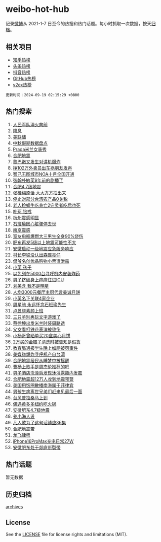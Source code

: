 # weibo-hot-hub

记录[微博](https://www.weibo.com)从 2021-1-7 日至今的热搜和热门话题。每小时抓取一次数据，按天[归档](archives)。

## 相关项目

- [知乎热榜](https://github.com/lonnyzhang423/zhihu-hot-hub)
- [头条热榜](https://github.com/lonnyzhang423/toutiao-hot-hub)
- [抖音热榜](https://github.com/lonnyzhang423/douyin-hot-hub)
- [GitHub热榜](https://github.com/lonnyzhang423/github-hot-hub)
- [v2ex热榜](https://github.com/lonnyzhang423/v2ex-hot-hub)


`更新时间：2024-09-19 02:15:29 +0800`

## 热门搜索

1. [人民军队淬火向前](https://m.weibo.cn/search?containerid=100103type%3D1%26t%3D10%26q%3D%23%E4%BA%BA%E6%B0%91%E5%86%9B%E9%98%9F%E6%B7%AC%E7%81%AB%E5%90%91%E5%89%8D%23&stream_entry_id=51&isnewpage=1&extparam=seat%3D1%26filter_type%3Drealtimehot%26stream_entry_id%3D51%26c_type%3D51%26pos%3D0%26q%3D%2523%25E4%25BA%25BA%25E6%25B0%2591%25E5%2586%259B%25E9%2598%259F%25E6%25B7%25AC%25E7%2581%25AB%25E5%2590%2591%25E5%2589%258D%2523%26cate%3D10103%26dgr%3D0%26display_time%3D1726683328%26pre_seqid%3D17266833285230123597507)
1. [降息](https://m.weibo.cn/search?containerid=100103type%3D1%26t%3D10%26q%3D%E9%99%8D%E6%81%AF&stream_entry_id=31&isnewpage=1&extparam=seat%3D1%26filter_type%3Drealtimehot%26c_type%3D31%26q%3D%25E9%2599%258D%25E6%2581%25AF%26cate%3D5001%26lcate%3D5001%26stream_entry_id%3D31%26flag%3D2%26realpos%3D1%26band_rank%3D1%26pos%3D0%26dgr%3D0%26display_time%3D1726683328%26pre_seqid%3D17266833285230123597507)
1. [美联储](https://m.weibo.cn/search?containerid=100103type%3D1%26t%3D10%26q%3D%E7%BE%8E%E8%81%94%E5%82%A8&stream_entry_id=31&isnewpage=1&extparam=seat%3D1%26filter_type%3Drealtimehot%26c_type%3D31%26q%3D%25E7%25BE%258E%25E8%2581%2594%25E5%2582%25A8%26cate%3D5001%26lcate%3D5001%26stream_entry_id%3D31%26flag%3D0%26realpos%3D2%26band_rank%3D2%26pos%3D1%26dgr%3D0%26display_time%3D1726683328%26pre_seqid%3D17266833285230123597507)
1. [中秋假期数据盘点](https://m.weibo.cn/search?containerid=100103type%3D1%26t%3D10%26q%3D%23%E4%B8%AD%E7%A7%8B%E5%81%87%E6%9C%9F%E6%95%B0%E6%8D%AE%E7%9B%98%E7%82%B9%23&stream_entry_id=31&isnewpage=1&extparam=seat%3D1%26filter_type%3Drealtimehot%26c_type%3D31%26q%3D%2523%25E4%25B8%25AD%25E7%25A7%258B%25E5%2581%2587%25E6%259C%259F%25E6%2595%25B0%25E6%258D%25AE%25E7%259B%2598%25E7%2582%25B9%2523%26cate%3D5001%26lcate%3D5001%26stream_entry_id%3D31%26flag%3D0%26realpos%3D3%26band_rank%3D3%26pos%3D2%26dgr%3D0%26display_time%3D1726683328%26pre_seqid%3D17266833285230123597507)
1. [Prada米兰女装秀](https://m.weibo.cn/search?containerid=100103type%3D1%26t%3D10%26q%3D%23Prada%E7%B1%B3%E5%85%B0%E5%A5%B3%E8%A3%85%E7%A7%80%23&stream_entry_id=31&isnewpage=1&extparam=seat%3D1%26filter_type%3Drealtimehot%26c_type%3D31%26q%3D%2523Prada%25E7%25B1%25B3%25E5%2585%25B0%25E5%25A5%25B3%25E8%25A3%2585%25E7%25A7%2580%2523%26cate%3D5001%26topic_ad%3D1%26is_ad_pos%3D1%26stream_entry_id%3D31%26adid%3D255731%26lcate%3D5001%26band_rank%3D4%26pos%3D3%26dgr%3D0%26display_time%3D1726683328%26pre_seqid%3D17266833285230123597507)
1. [合肥地震](https://m.weibo.cn/search?containerid=100103type%3D1%26t%3D10%26q%3D%E5%90%88%E8%82%A5%E5%9C%B0%E9%9C%87&stream_entry_id=31&isnewpage=1&extparam=seat%3D1%26filter_type%3Drealtimehot%26c_type%3D31%26q%3D%25E5%2590%2588%25E8%2582%25A5%25E5%259C%25B0%25E9%259C%2587%26cate%3D5001%26lcate%3D5001%26stream_entry_id%3D31%26flag%3D16%26realpos%3D4%26band_rank%3D4%26pos%3D4%26dgr%3D0%26display_time%3D1726683328%26pre_seqid%3D17266833285230123597507)
1. [黎巴嫩又发生对讲机爆炸](https://m.weibo.cn/search?containerid=100103type%3D1%26t%3D10%26q%3D%23%E9%BB%8E%E5%B7%B4%E5%AB%A9%E5%8F%88%E5%8F%91%E7%94%9F%E5%AF%B9%E8%AE%B2%E6%9C%BA%E7%88%86%E7%82%B8%23&stream_entry_id=31&isnewpage=1&extparam=seat%3D1%26filter_type%3Drealtimehot%26c_type%3D31%26q%3D%2523%25E9%25BB%258E%25E5%25B7%25B4%25E5%25AB%25A9%25E5%258F%2588%25E5%258F%2591%25E7%2594%259F%25E5%25AF%25B9%25E8%25AE%25B2%25E6%259C%25BA%25E7%2588%2586%25E7%2582%25B8%2523%26cate%3D5001%26lcate%3D5001%26stream_entry_id%3D31%26flag%3D0%26realpos%3D5%26band_rank%3D5%26pos%3D5%26dgr%3D0%26display_time%3D1726683328%26pre_seqid%3D17266833285230123597507)
1. [挣102万外卖员出车祸朋友发声](https://m.weibo.cn/search?containerid=100103type%3D1%26t%3D10%26q%3D%23%E6%8C%A3102%E4%B8%87%E5%A4%96%E5%8D%96%E5%91%98%E5%87%BA%E8%BD%A6%E7%A5%B8%E6%9C%8B%E5%8F%8B%E5%8F%91%E5%A3%B0%23&stream_entry_id=31&isnewpage=1&extparam=seat%3D1%26filter_type%3Drealtimehot%26c_type%3D31%26q%3D%2523%25E6%258C%25A3102%25E4%25B8%2587%25E5%25A4%2596%25E5%258D%2596%25E5%2591%2598%25E5%2587%25BA%25E8%25BD%25A6%25E7%25A5%25B8%25E6%259C%258B%25E5%258F%258B%25E5%258F%2591%25E5%25A3%25B0%2523%26cate%3D5001%26lcate%3D5001%26stream_entry_id%3D31%26flag%3D0%26realpos%3D6%26band_rank%3D6%26pos%3D6%26dgr%3D0%26display_time%3D1726683328%26pre_seqid%3D17266833285230123597507)
1. [智己无图城市NOA十月全国开通](https://m.weibo.cn/search?containerid=100103type%3D1%26t%3D10%26q%3D%23%E6%99%BA%E5%B7%B1%E6%97%A0%E5%9B%BE%E5%9F%8E%E5%B8%82NOA%E5%8D%81%E6%9C%88%E5%85%A8%E5%9B%BD%E5%BC%80%E9%80%9A%23&stream_entry_id=31&isnewpage=1&extparam=seat%3D1%26filter_type%3Drealtimehot%26c_type%3D31%26q%3D%2523%25E6%2599%25BA%25E5%25B7%25B1%25E6%2597%25A0%25E5%259B%25BE%25E5%259F%258E%25E5%25B8%2582NOA%25E5%258D%2581%25E6%259C%2588%25E5%2585%25A8%25E5%259B%25BD%25E5%25BC%2580%25E9%2580%259A%2523%26cate%3D5001%26topic_ad%3D1%26is_ad_pos%3D1%26stream_entry_id%3D31%26adid%3D255616%26lcate%3D5001%26band_rank%3D7%26pos%3D7%26dgr%3D0%26display_time%3D1726683328%26pre_seqid%3D17266833285230123597507)
1. [张翰朴敏英9年前的剧播了](https://m.weibo.cn/search?containerid=100103type%3D1%26t%3D10%26q%3D%23%E5%BC%A0%E7%BF%B0%E6%9C%B4%E6%95%8F%E8%8B%B19%E5%B9%B4%E5%89%8D%E7%9A%84%E5%89%A7%E6%92%AD%E4%BA%86%23&stream_entry_id=31&isnewpage=1&extparam=seat%3D1%26filter_type%3Drealtimehot%26c_type%3D31%26q%3D%2523%25E5%25BC%25A0%25E7%25BF%25B0%25E6%259C%25B4%25E6%2595%258F%25E8%258B%25B19%25E5%25B9%25B4%25E5%2589%258D%25E7%259A%2584%25E5%2589%25A7%25E6%2592%25AD%25E4%25BA%2586%2523%26cate%3D5001%26lcate%3D5001%26stream_entry_id%3D31%26flag%3D2%26realpos%3D7%26band_rank%3D7%26pos%3D8%26dgr%3D0%26display_time%3D1726683328%26pre_seqid%3D17266833285230123597507)
1. [合肥4.7级地震](https://m.weibo.cn/search?containerid=100103type%3D1%26t%3D10%26q%3D%23%E5%90%88%E8%82%A54.7%E7%BA%A7%E5%9C%B0%E9%9C%87%23&stream_entry_id=31&isnewpage=1&extparam=seat%3D1%26filter_type%3Drealtimehot%26c_type%3D31%26q%3D%2523%25E5%2590%2588%25E8%2582%25A54.7%25E7%25BA%25A7%25E5%259C%25B0%25E9%259C%2587%2523%26cate%3D5001%26lcate%3D5001%26stream_entry_id%3D31%26flag%3D0%26realpos%3D8%26band_rank%3D8%26pos%3D9%26dgr%3D0%26display_time%3D1726683328%26pre_seqid%3D17266833285230123597507)
1. [张桂梅原话 大大方方拍出来](https://m.weibo.cn/search?containerid=100103type%3D1%26t%3D10%26q%3D%E5%BC%A0%E6%A1%82%E6%A2%85%E5%8E%9F%E8%AF%9D+%E5%A4%A7%E5%A4%A7%E6%96%B9%E6%96%B9%E6%8B%8D%E5%87%BA%E6%9D%A5&stream_entry_id=31&isnewpage=1&extparam=seat%3D1%26filter_type%3Drealtimehot%26c_type%3D31%26q%3D%25E5%25BC%25A0%25E6%25A1%2582%25E6%25A2%2585%25E5%258E%259F%25E8%25AF%259D%2520%25E5%25A4%25A7%25E5%25A4%25A7%25E6%2596%25B9%25E6%2596%25B9%25E6%258B%258D%25E5%2587%25BA%25E6%259D%25A5%26cate%3D5001%26lcate%3D5001%26stream_entry_id%3D31%26flag%3D2%26realpos%3D9%26band_rank%3D9%26pos%3D10%26dgr%3D0%26display_time%3D1726683328%26pre_seqid%3D17266833285230123597507)
1. [停止对部分台湾农产品0关税](https://m.weibo.cn/search?containerid=100103type%3D1%26t%3D10%26q%3D%23%E5%81%9C%E6%AD%A2%E5%AF%B9%E9%83%A8%E5%88%86%E5%8F%B0%E6%B9%BE%E5%86%9C%E4%BA%A7%E5%93%810%E5%85%B3%E7%A8%8E%23&stream_entry_id=31&isnewpage=1&extparam=seat%3D1%26filter_type%3Drealtimehot%26c_type%3D31%26q%3D%2523%25E5%2581%259C%25E6%25AD%25A2%25E5%25AF%25B9%25E9%2583%25A8%25E5%2588%2586%25E5%258F%25B0%25E6%25B9%25BE%25E5%2586%259C%25E4%25BA%25A7%25E5%2593%25810%25E5%2585%25B3%25E7%25A8%258E%2523%26cate%3D5001%26lcate%3D5001%26stream_entry_id%3D31%26flag%3D0%26realpos%3D10%26band_rank%3D10%26pos%3D11%26dgr%3D0%26display_time%3D1726683328%26pre_seqid%3D17266833285230123597507)
1. [老人捡蜗牛吃身亡2守灵者吃后也死](https://m.weibo.cn/search?containerid=100103type%3D1%26t%3D10%26q%3D%23%E8%80%81%E4%BA%BA%E6%8D%A1%E8%9C%97%E7%89%9B%E5%90%83%E8%BA%AB%E4%BA%A12%E5%AE%88%E7%81%B5%E8%80%85%E5%90%83%E5%90%8E%E4%B9%9F%E6%AD%BB%23&stream_entry_id=31&isnewpage=1&extparam=seat%3D1%26filter_type%3Drealtimehot%26c_type%3D31%26q%3D%2523%25E8%2580%2581%25E4%25BA%25BA%25E6%258D%25A1%25E8%259C%2597%25E7%2589%259B%25E5%2590%2583%25E8%25BA%25AB%25E4%25BA%25A12%25E5%25AE%2588%25E7%2581%25B5%25E8%2580%2585%25E5%2590%2583%25E5%2590%258E%25E4%25B9%259F%25E6%25AD%25BB%2523%26cate%3D5001%26lcate%3D5001%26stream_entry_id%3D31%26flag%3D0%26realpos%3D11%26band_rank%3D11%26pos%3D12%26dgr%3D0%26display_time%3D1726683328%26pre_seqid%3D17266833285230123597507)
1. [叶珂 钻戒](https://m.weibo.cn/search?containerid=100103type%3D1%26t%3D10%26q%3D%E5%8F%B6%E7%8F%82+%E9%92%BB%E6%88%92&stream_entry_id=31&isnewpage=1&extparam=seat%3D1%26filter_type%3Drealtimehot%26c_type%3D31%26q%3D%25E5%258F%25B6%25E7%258F%2582%2520%25E9%2592%25BB%25E6%2588%2592%26cate%3D5001%26lcate%3D5001%26stream_entry_id%3D31%26flag%3D0%26realpos%3D12%26band_rank%3D12%26pos%3D13%26dgr%3D0%26display_time%3D1726683328%26pre_seqid%3D17266833285230123597507)
1. [杭州震感明显](https://m.weibo.cn/search?containerid=100103type%3D1%26t%3D10%26q%3D%23%E6%9D%AD%E5%B7%9E%E9%9C%87%E6%84%9F%E6%98%8E%E6%98%BE%23&stream_entry_id=31&isnewpage=1&extparam=seat%3D1%26filter_type%3Drealtimehot%26c_type%3D31%26q%3D%2523%25E6%259D%25AD%25E5%25B7%259E%25E9%259C%2587%25E6%2584%259F%25E6%2598%258E%25E6%2598%25BE%2523%26cate%3D5001%26lcate%3D5001%26stream_entry_id%3D31%26flag%3D0%26realpos%3D13%26band_rank%3D13%26pos%3D14%26dgr%3D0%26display_time%3D1726683328%26pre_seqid%3D17266833285230123597507)
1. [石班瑜因心脏骤停去世](https://m.weibo.cn/search?containerid=100103type%3D1%26t%3D10%26q%3D%23%E7%9F%B3%E7%8F%AD%E7%91%9C%E5%9B%A0%E5%BF%83%E8%84%8F%E9%AA%A4%E5%81%9C%E5%8E%BB%E4%B8%96%23&stream_entry_id=31&isnewpage=1&extparam=seat%3D1%26filter_type%3Drealtimehot%26c_type%3D31%26q%3D%2523%25E7%259F%25B3%25E7%258F%25AD%25E7%2591%259C%25E5%259B%25A0%25E5%25BF%2583%25E8%2584%258F%25E9%25AA%25A4%25E5%2581%259C%25E5%258E%25BB%25E4%25B8%2596%2523%26cate%3D5001%26lcate%3D5001%26stream_entry_id%3D31%26flag%3D2%26realpos%3D14%26band_rank%3D14%26pos%3D15%26dgr%3D0%26display_time%3D1726683328%26pre_seqid%3D17266833285230123597507)
1. [南京震感](https://m.weibo.cn/search?containerid=100103type%3D1%26t%3D10%26q%3D%E5%8D%97%E4%BA%AC%E9%9C%87%E6%84%9F&stream_entry_id=31&isnewpage=1&extparam=seat%3D1%26filter_type%3Drealtimehot%26c_type%3D31%26q%3D%25E5%258D%2597%25E4%25BA%25AC%25E9%259C%2587%25E6%2584%259F%26cate%3D5001%26lcate%3D5001%26stream_entry_id%3D31%26flag%3D0%26realpos%3D15%26band_rank%3D15%26pos%3D16%26dgr%3D0%26display_time%3D1726683328%26pre_seqid%3D17266833285230123597507)
1. [室友电瓶爆燃大三男生全身90%烧伤](https://m.weibo.cn/search?containerid=100103type%3D1%26t%3D10%26q%3D%23%E5%AE%A4%E5%8F%8B%E7%94%B5%E7%93%B6%E7%88%86%E7%87%83%E5%A4%A7%E4%B8%89%E7%94%B7%E7%94%9F%E5%85%A8%E8%BA%AB90%25%E7%83%A7%E4%BC%A4%23&stream_entry_id=31&isnewpage=1&extparam=seat%3D1%26filter_type%3Drealtimehot%26c_type%3D31%26q%3D%2523%25E5%25AE%25A4%25E5%258F%258B%25E7%2594%25B5%25E7%2593%25B6%25E7%2588%2586%25E7%2587%2583%25E5%25A4%25A7%25E4%25B8%2589%25E7%2594%25B7%25E7%2594%259F%25E5%2585%25A8%25E8%25BA%25AB90%2525%25E7%2583%25A7%25E4%25BC%25A4%2523%26cate%3D5001%26lcate%3D5001%26stream_entry_id%3D31%26flag%3D0%26realpos%3D16%26band_rank%3D16%26pos%3D17%26dgr%3D0%26display_time%3D1726683328%26pre_seqid%3D17266833285230123597507)
1. [肥东再发5级以上地震可能性不大](https://m.weibo.cn/search?containerid=100103type%3D1%26t%3D10%26q%3D%23%E8%82%A5%E4%B8%9C%E5%86%8D%E5%8F%915%E7%BA%A7%E4%BB%A5%E4%B8%8A%E5%9C%B0%E9%9C%87%E5%8F%AF%E8%83%BD%E6%80%A7%E4%B8%8D%E5%A4%A7%23&stream_entry_id=31&isnewpage=1&extparam=seat%3D1%26filter_type%3Drealtimehot%26c_type%3D31%26q%3D%2523%25E8%2582%25A5%25E4%25B8%259C%25E5%2586%258D%25E5%258F%25915%25E7%25BA%25A7%25E4%25BB%25A5%25E4%25B8%258A%25E5%259C%25B0%25E9%259C%2587%25E5%258F%25AF%25E8%2583%25BD%25E6%2580%25A7%25E4%25B8%258D%25E5%25A4%25A7%2523%26cate%3D5001%26lcate%3D5001%26stream_entry_id%3D31%26flag%3D0%26realpos%3D17%26band_rank%3D17%26pos%3D18%26dgr%3D0%26display_time%3D1726683328%26pre_seqid%3D17266833285230123597507)
1. [安徽启动一级地震应急服务响应](https://m.weibo.cn/search?containerid=100103type%3D1%26t%3D10%26q%3D%23%E5%AE%89%E5%BE%BD%E5%90%AF%E5%8A%A8%E4%B8%80%E7%BA%A7%E5%9C%B0%E9%9C%87%E5%BA%94%E6%80%A5%E6%9C%8D%E5%8A%A1%E5%93%8D%E5%BA%94%23&stream_entry_id=31&isnewpage=1&extparam=seat%3D1%26filter_type%3Drealtimehot%26c_type%3D31%26q%3D%2523%25E5%25AE%2589%25E5%25BE%25BD%25E5%2590%25AF%25E5%258A%25A8%25E4%25B8%2580%25E7%25BA%25A7%25E5%259C%25B0%25E9%259C%2587%25E5%25BA%2594%25E6%2580%25A5%25E6%259C%258D%25E5%258A%25A1%25E5%2593%258D%25E5%25BA%2594%2523%26cate%3D5001%26lcate%3D5001%26stream_entry_id%3D31%26flag%3D0%26realpos%3D18%26band_rank%3D18%26pos%3D19%26dgr%3D0%26display_time%3D1726683328%26pre_seqid%3D17266833285230123597507)
1. [村长李锐没认出森碟亮仔](https://m.weibo.cn/search?containerid=100103type%3D1%26t%3D10%26q%3D%23%E6%9D%91%E9%95%BF%E6%9D%8E%E9%94%90%E6%B2%A1%E8%AE%A4%E5%87%BA%E6%A3%AE%E7%A2%9F%E4%BA%AE%E4%BB%94%23&stream_entry_id=31&isnewpage=1&extparam=seat%3D1%26filter_type%3Drealtimehot%26c_type%3D31%26q%3D%2523%25E6%259D%2591%25E9%2595%25BF%25E6%259D%258E%25E9%2594%2590%25E6%25B2%25A1%25E8%25AE%25A4%25E5%2587%25BA%25E6%25A3%25AE%25E7%25A2%259F%25E4%25BA%25AE%25E4%25BB%2594%2523%26cate%3D5001%26lcate%3D5001%26stream_entry_id%3D31%26flag%3D2%26realpos%3D19%26band_rank%3D19%26pos%3D20%26dgr%3D0%26display_time%3D1726683328%26pre_seqid%3D17266833285230123597507)
1. [侃爷名创优品购物小票遭泄露](https://m.weibo.cn/search?containerid=100103type%3D1%26t%3D10%26q%3D%23%E4%BE%83%E7%88%B7%E5%90%8D%E5%88%9B%E4%BC%98%E5%93%81%E8%B4%AD%E7%89%A9%E5%B0%8F%E7%A5%A8%E9%81%AD%E6%B3%84%E9%9C%B2%23&stream_entry_id=31&isnewpage=1&extparam=seat%3D1%26filter_type%3Drealtimehot%26c_type%3D31%26q%3D%2523%25E4%25BE%2583%25E7%2588%25B7%25E5%2590%258D%25E5%2588%259B%25E4%25BC%2598%25E5%2593%2581%25E8%25B4%25AD%25E7%2589%25A9%25E5%25B0%258F%25E7%25A5%25A8%25E9%2581%25AD%25E6%25B3%2584%25E9%259C%25B2%2523%26cate%3D5001%26lcate%3D5001%26stream_entry_id%3D31%26flag%3D0%26realpos%3D20%26band_rank%3D20%26pos%3D21%26dgr%3D0%26display_time%3D1726683328%26pre_seqid%3D17266833285230123597507)
1. [小英 孩子](https://m.weibo.cn/search?containerid=100103type%3D1%26t%3D10%26q%3D%E5%B0%8F%E8%8B%B1+%E5%AD%A9%E5%AD%90&stream_entry_id=31&isnewpage=1&extparam=seat%3D1%26filter_type%3Drealtimehot%26c_type%3D31%26q%3D%25E5%25B0%258F%25E8%258B%25B1%2520%25E5%25AD%25A9%25E5%25AD%2590%26cate%3D5001%26lcate%3D5001%26stream_entry_id%3D31%26flag%3D0%26realpos%3D21%26band_rank%3D21%26pos%3D22%26dgr%3D0%26display_time%3D1726683328%26pre_seqid%3D17266833285230123597507)
1. [以色列在5000台寻呼机内安装炸药](https://m.weibo.cn/search?containerid=100103type%3D1%26t%3D10%26q%3D%23%E4%BB%A5%E8%89%B2%E5%88%97%E5%9C%A85000%E5%8F%B0%E5%AF%BB%E5%91%BC%E6%9C%BA%E5%86%85%E5%AE%89%E8%A3%85%E7%82%B8%E8%8D%AF%23&stream_entry_id=31&isnewpage=1&extparam=seat%3D1%26filter_type%3Drealtimehot%26c_type%3D31%26q%3D%2523%25E4%25BB%25A5%25E8%2589%25B2%25E5%2588%2597%25E5%259C%25A85000%25E5%258F%25B0%25E5%25AF%25BB%25E5%2591%25BC%25E6%259C%25BA%25E5%2586%2585%25E5%25AE%2589%25E8%25A3%2585%25E7%2582%25B8%25E8%258D%25AF%2523%26cate%3D5001%26lcate%3D5001%26stream_entry_id%3D31%26flag%3D0%26realpos%3D22%26band_rank%3D22%26pos%3D23%26dgr%3D0%26display_time%3D1726683328%26pre_seqid%3D17266833285230123597507)
1. [男子挤破身上痘痘住进ICU](https://m.weibo.cn/search?containerid=100103type%3D1%26t%3D10%26q%3D%23%E7%94%B7%E5%AD%90%E6%8C%A4%E7%A0%B4%E8%BA%AB%E4%B8%8A%E7%97%98%E7%97%98%E4%BD%8F%E8%BF%9BICU%23&stream_entry_id=31&isnewpage=1&extparam=seat%3D1%26filter_type%3Drealtimehot%26c_type%3D31%26q%3D%2523%25E7%2594%25B7%25E5%25AD%2590%25E6%258C%25A4%25E7%25A0%25B4%25E8%25BA%25AB%25E4%25B8%258A%25E7%2597%2598%25E7%2597%2598%25E4%25BD%258F%25E8%25BF%259BICU%2523%26cate%3D5001%26lcate%3D5001%26stream_entry_id%3D31%26flag%3D0%26realpos%3D23%26band_rank%3D23%26pos%3D24%26dgr%3D0%26display_time%3D1726683328%26pre_seqid%3D17266833285230123597507)
1. [刘美含 我不是明星](https://m.weibo.cn/search?containerid=100103type%3D1%26t%3D10%26q%3D%E5%88%98%E7%BE%8E%E5%90%AB+%E6%88%91%E4%B8%8D%E6%98%AF%E6%98%8E%E6%98%9F&stream_entry_id=31&isnewpage=1&extparam=seat%3D1%26filter_type%3Drealtimehot%26c_type%3D31%26q%3D%25E5%2588%2598%25E7%25BE%258E%25E5%2590%25AB%2520%25E6%2588%2591%25E4%25B8%258D%25E6%2598%25AF%25E6%2598%258E%25E6%2598%259F%26cate%3D5001%26lcate%3D5001%26stream_entry_id%3D31%26flag%3D2%26realpos%3D24%26band_rank%3D24%26pos%3D25%26dgr%3D0%26display_time%3D1726683328%26pre_seqid%3D17266833285230123597507)
1. [人均3000元餐厅主厨代言美诚月饼](https://m.weibo.cn/search?containerid=100103type%3D1%26t%3D10%26q%3D%23%E4%BA%BA%E5%9D%873000%E5%85%83%E9%A4%90%E5%8E%85%E4%B8%BB%E5%8E%A8%E4%BB%A3%E8%A8%80%E7%BE%8E%E8%AF%9A%E6%9C%88%E9%A5%BC%23&stream_entry_id=31&isnewpage=1&extparam=seat%3D1%26filter_type%3Drealtimehot%26c_type%3D31%26q%3D%2523%25E4%25BA%25BA%25E5%259D%25873000%25E5%2585%2583%25E9%25A4%2590%25E5%258E%2585%25E4%25B8%25BB%25E5%258E%25A8%25E4%25BB%25A3%25E8%25A8%2580%25E7%25BE%258E%25E8%25AF%259A%25E6%259C%2588%25E9%25A5%25BC%2523%26cate%3D5001%26lcate%3D5001%26stream_entry_id%3D31%26flag%3D0%26realpos%3D25%26band_rank%3D25%26pos%3D26%26dgr%3D0%26display_time%3D1726683328%26pre_seqid%3D17266833285230123597507)
1. [小英名下关联4家企业](https://m.weibo.cn/search?containerid=100103type%3D1%26t%3D10%26q%3D%23%E5%B0%8F%E8%8B%B1%E5%90%8D%E4%B8%8B%E5%85%B3%E8%81%944%E5%AE%B6%E4%BC%81%E4%B8%9A%23&stream_entry_id=31&isnewpage=1&extparam=seat%3D1%26filter_type%3Drealtimehot%26c_type%3D31%26q%3D%2523%25E5%25B0%258F%25E8%258B%25B1%25E5%2590%258D%25E4%25B8%258B%25E5%2585%25B3%25E8%2581%25944%25E5%25AE%25B6%25E4%25BC%2581%25E4%25B8%259A%2523%26cate%3D5001%26lcate%3D5001%26stream_entry_id%3D31%26flag%3D1%26realpos%3D26%26band_rank%3D26%26pos%3D27%26dgr%3D0%26display_time%3D1726683328%26pre_seqid%3D17266833285230123597507)
1. [周星驰 永远怀念石班瑜先生](https://m.weibo.cn/search?containerid=100103type%3D1%26t%3D10%26q%3D%E5%91%A8%E6%98%9F%E9%A9%B0+%E6%B0%B8%E8%BF%9C%E6%80%80%E5%BF%B5%E7%9F%B3%E7%8F%AD%E7%91%9C%E5%85%88%E7%94%9F&stream_entry_id=31&isnewpage=1&extparam=seat%3D1%26filter_type%3Drealtimehot%26c_type%3D31%26q%3D%25E5%2591%25A8%25E6%2598%259F%25E9%25A9%25B0%2520%25E6%25B0%25B8%25E8%25BF%259C%25E6%2580%2580%25E5%25BF%25B5%25E7%259F%25B3%25E7%258F%25AD%25E7%2591%259C%25E5%2585%2588%25E7%2594%259F%26cate%3D5001%26lcate%3D5001%26stream_entry_id%3D31%26flag%3D0%26realpos%3D27%26band_rank%3D27%26pos%3D28%26dgr%3D0%26display_time%3D1726683328%26pre_seqid%3D17266833285230123597507)
1. [卢昱晓素颜上班](https://m.weibo.cn/search?containerid=100103type%3D1%26t%3D10%26q%3D%E5%8D%A2%E6%98%B1%E6%99%93%E7%B4%A0%E9%A2%9C%E4%B8%8A%E7%8F%AD&stream_entry_id=31&isnewpage=1&extparam=seat%3D1%26filter_type%3Drealtimehot%26c_type%3D31%26q%3D%25E5%258D%25A2%25E6%2598%25B1%25E6%2599%2593%25E7%25B4%25A0%25E9%25A2%259C%25E4%25B8%258A%25E7%258F%25AD%26cate%3D5001%26lcate%3D5001%26stream_entry_id%3D31%26flag%3D1%26realpos%3D28%26band_rank%3D28%26pos%3D29%26dgr%3D0%26display_time%3D1726683328%26pre_seqid%3D17266833285230123597507)
1. [三只羊别再玩文字游戏了](https://m.weibo.cn/search?containerid=100103type%3D1%26t%3D10%26q%3D%23%E4%B8%89%E5%8F%AA%E7%BE%8A%E5%88%AB%E5%86%8D%E7%8E%A9%E6%96%87%E5%AD%97%E6%B8%B8%E6%88%8F%E4%BA%86%23&stream_entry_id=31&isnewpage=1&extparam=seat%3D1%26filter_type%3Drealtimehot%26c_type%3D31%26q%3D%2523%25E4%25B8%2589%25E5%258F%25AA%25E7%25BE%258A%25E5%2588%25AB%25E5%2586%258D%25E7%258E%25A9%25E6%2596%2587%25E5%25AD%2597%25E6%25B8%25B8%25E6%2588%258F%25E4%25BA%2586%2523%26cate%3D5001%26lcate%3D5001%26stream_entry_id%3D31%26flag%3D0%26realpos%3D29%26band_rank%3D29%26pos%3D30%26dgr%3D0%26display_time%3D1726683328%26pre_seqid%3D17266833285230123597507)
1. [蔡徐坤出发米兰时装周路透](https://m.weibo.cn/search?containerid=100103type%3D1%26t%3D10%26q%3D%23%E8%94%A1%E5%BE%90%E5%9D%A4%E5%87%BA%E5%8F%91%E7%B1%B3%E5%85%B0%E6%97%B6%E8%A3%85%E5%91%A8%E8%B7%AF%E9%80%8F%23&stream_entry_id=31&isnewpage=1&extparam=seat%3D1%26filter_type%3Drealtimehot%26c_type%3D31%26q%3D%2523%25E8%2594%25A1%25E5%25BE%2590%25E5%259D%25A4%25E5%2587%25BA%25E5%258F%2591%25E7%25B1%25B3%25E5%2585%25B0%25E6%2597%25B6%25E8%25A3%2585%25E5%2591%25A8%25E8%25B7%25AF%25E9%2580%258F%2523%26cate%3D5001%26lcate%3D5001%26stream_entry_id%3D31%26flag%3D0%26realpos%3D30%26band_rank%3D30%26pos%3D31%26dgr%3D0%26display_time%3D1726683328%26pre_seqid%3D17266833285230123597507)
1. [父女看打铁花表演被烫伤](https://m.weibo.cn/search?containerid=100103type%3D1%26t%3D10%26q%3D%23%E7%88%B6%E5%A5%B3%E7%9C%8B%E6%89%93%E9%93%81%E8%8A%B1%E8%A1%A8%E6%BC%94%E8%A2%AB%E7%83%AB%E4%BC%A4%23&stream_entry_id=31&isnewpage=1&extparam=seat%3D1%26filter_type%3Drealtimehot%26c_type%3D31%26q%3D%2523%25E7%2588%25B6%25E5%25A5%25B3%25E7%259C%258B%25E6%2589%2593%25E9%2593%2581%25E8%258A%25B1%25E8%25A1%25A8%25E6%25BC%2594%25E8%25A2%25AB%25E7%2583%25AB%25E4%25BC%25A4%2523%26cate%3D5001%26lcate%3D5001%26stream_entry_id%3D31%26flag%3D1%26realpos%3D31%26band_rank%3D31%26pos%3D32%26dgr%3D0%26display_time%3D1726683328%26pre_seqid%3D17266833285230123597507)
1. [小杨哥曾晒单买20盒美心月饼](https://m.weibo.cn/search?containerid=100103type%3D1%26t%3D10%26q%3D%23%E5%B0%8F%E6%9D%A8%E5%93%A5%E6%9B%BE%E6%99%92%E5%8D%95%E4%B9%B020%E7%9B%92%E7%BE%8E%E5%BF%83%E6%9C%88%E9%A5%BC%23&stream_entry_id=31&isnewpage=1&extparam=seat%3D1%26filter_type%3Drealtimehot%26c_type%3D31%26q%3D%2523%25E5%25B0%258F%25E6%259D%25A8%25E5%2593%25A5%25E6%259B%25BE%25E6%2599%2592%25E5%258D%2595%25E4%25B9%25B020%25E7%259B%2592%25E7%25BE%258E%25E5%25BF%2583%25E6%259C%2588%25E9%25A5%25BC%2523%26cate%3D5001%26lcate%3D5001%26stream_entry_id%3D31%26flag%3D0%26realpos%3D32%26band_rank%3D32%26pos%3D33%26dgr%3D0%26display_time%3D1726683328%26pre_seqid%3D17266833285230123597507)
1. [2万买的金镯子清洗时被告知是假货](https://m.weibo.cn/search?containerid=100103type%3D1%26t%3D10%26q%3D%232%E4%B8%87%E4%B9%B0%E7%9A%84%E9%87%91%E9%95%AF%E5%AD%90%E6%B8%85%E6%B4%97%E6%97%B6%E8%A2%AB%E5%91%8A%E7%9F%A5%E6%98%AF%E5%81%87%E8%B4%A7%23&stream_entry_id=31&isnewpage=1&extparam=seat%3D1%26filter_type%3Drealtimehot%26c_type%3D31%26q%3D%25232%25E4%25B8%2587%25E4%25B9%25B0%25E7%259A%2584%25E9%2587%2591%25E9%2595%25AF%25E5%25AD%2590%25E6%25B8%2585%25E6%25B4%2597%25E6%2597%25B6%25E8%25A2%25AB%25E5%2591%258A%25E7%259F%25A5%25E6%2598%25AF%25E5%2581%2587%25E8%25B4%25A7%2523%26cate%3D5001%26lcate%3D5001%26stream_entry_id%3D31%26flag%3D0%26realpos%3D33%26band_rank%3D33%26pos%3D34%26dgr%3D0%26display_time%3D1726683328%26pre_seqid%3D17266833285230123597507)
1. [教育局通报学生晚上如厕被罚事件](https://m.weibo.cn/search?containerid=100103type%3D1%26t%3D10%26q%3D%23%E6%95%99%E8%82%B2%E5%B1%80%E9%80%9A%E6%8A%A5%E5%AD%A6%E7%94%9F%E6%99%9A%E4%B8%8A%E5%A6%82%E5%8E%95%E8%A2%AB%E7%BD%9A%E4%BA%8B%E4%BB%B6%23&stream_entry_id=31&isnewpage=1&extparam=seat%3D1%26filter_type%3Drealtimehot%26c_type%3D31%26q%3D%2523%25E6%2595%2599%25E8%2582%25B2%25E5%25B1%2580%25E9%2580%259A%25E6%258A%25A5%25E5%25AD%25A6%25E7%2594%259F%25E6%2599%259A%25E4%25B8%258A%25E5%25A6%2582%25E5%258E%2595%25E8%25A2%25AB%25E7%25BD%259A%25E4%25BA%258B%25E4%25BB%25B6%2523%26cate%3D5001%26lcate%3D5001%26stream_entry_id%3D31%26flag%3D0%26realpos%3D34%26band_rank%3D34%26pos%3D35%26dgr%3D0%26display_time%3D1726683328%26pre_seqid%3D17266833285230123597507)
1. [美媒称爆炸寻呼机产自台湾](https://m.weibo.cn/search?containerid=100103type%3D1%26t%3D10%26q%3D%23%E7%BE%8E%E5%AA%92%E7%A7%B0%E7%88%86%E7%82%B8%E5%AF%BB%E5%91%BC%E6%9C%BA%E4%BA%A7%E8%87%AA%E5%8F%B0%E6%B9%BE%23&stream_entry_id=31&isnewpage=1&extparam=seat%3D1%26filter_type%3Drealtimehot%26c_type%3D31%26q%3D%2523%25E7%25BE%258E%25E5%25AA%2592%25E7%25A7%25B0%25E7%2588%2586%25E7%2582%25B8%25E5%25AF%25BB%25E5%2591%25BC%25E6%259C%25BA%25E4%25BA%25A7%25E8%2587%25AA%25E5%258F%25B0%25E6%25B9%25BE%2523%26cate%3D5001%26lcate%3D5001%26stream_entry_id%3D31%26flag%3D0%26realpos%3D35%26band_rank%3D35%26pos%3D36%26dgr%3D0%26display_time%3D1726683328%26pre_seqid%3D17266833285230123597507)
1. [合肥地震居民从睡梦中被摇醒](https://m.weibo.cn/search?containerid=100103type%3D1%26t%3D10%26q%3D%23%E5%90%88%E8%82%A5%E5%9C%B0%E9%9C%87%E5%B1%85%E6%B0%91%E4%BB%8E%E7%9D%A1%E6%A2%A6%E4%B8%AD%E8%A2%AB%E6%91%87%E9%86%92%23&stream_entry_id=31&isnewpage=1&extparam=seat%3D1%26filter_type%3Drealtimehot%26c_type%3D31%26q%3D%2523%25E5%2590%2588%25E8%2582%25A5%25E5%259C%25B0%25E9%259C%2587%25E5%25B1%2585%25E6%25B0%2591%25E4%25BB%258E%25E7%259D%25A1%25E6%25A2%25A6%25E4%25B8%25AD%25E8%25A2%25AB%25E6%2591%2587%25E9%2586%2592%2523%26cate%3D5001%26lcate%3D5001%26stream_entry_id%3D31%26flag%3D1%26realpos%3D36%26band_rank%3D36%26pos%3D37%26dgr%3D0%26display_time%3D1726683328%26pre_seqid%3D17266833285230123597507)
1. [曹杨上歌手是周杰伦推荐的吧](https://m.weibo.cn/search?containerid=100103type%3D1%26t%3D10%26q%3D%E6%9B%B9%E6%9D%A8%E4%B8%8A%E6%AD%8C%E6%89%8B%E6%98%AF%E5%91%A8%E6%9D%B0%E4%BC%A6%E6%8E%A8%E8%8D%90%E7%9A%84%E5%90%A7&stream_entry_id=31&isnewpage=1&extparam=seat%3D1%26filter_type%3Drealtimehot%26c_type%3D31%26q%3D%25E6%259B%25B9%25E6%259D%25A8%25E4%25B8%258A%25E6%25AD%258C%25E6%2589%258B%25E6%2598%25AF%25E5%2591%25A8%25E6%259D%25B0%25E4%25BC%25A6%25E6%258E%25A8%25E8%258D%2590%25E7%259A%2584%25E5%2590%25A7%26cate%3D5001%26lcate%3D5001%26stream_entry_id%3D31%26flag%3D1%26realpos%3D37%26band_rank%3D37%26pos%3D38%26dgr%3D0%26display_time%3D1726683328%26pre_seqid%3D17266833285230123597507)
1. [男子酒店洗澡后发现沐浴露瓶内发霉](https://m.weibo.cn/search?containerid=100103type%3D1%26t%3D10%26q%3D%23%E7%94%B7%E5%AD%90%E9%85%92%E5%BA%97%E6%B4%97%E6%BE%A1%E5%90%8E%E5%8F%91%E7%8E%B0%E6%B2%90%E6%B5%B4%E9%9C%B2%E7%93%B6%E5%86%85%E5%8F%91%E9%9C%89%23&stream_entry_id=31&isnewpage=1&extparam=seat%3D1%26filter_type%3Drealtimehot%26c_type%3D31%26q%3D%2523%25E7%2594%25B7%25E5%25AD%2590%25E9%2585%2592%25E5%25BA%2597%25E6%25B4%2597%25E6%25BE%25A1%25E5%2590%258E%25E5%258F%2591%25E7%258E%25B0%25E6%25B2%2590%25E6%25B5%25B4%25E9%259C%25B2%25E7%2593%25B6%25E5%2586%2585%25E5%258F%2591%25E9%259C%2589%2523%26cate%3D5001%26lcate%3D5001%26stream_entry_id%3D31%26flag%3D0%26realpos%3D38%26band_rank%3D38%26pos%3D39%26dgr%3D0%26display_time%3D1726683328%26pre_seqid%3D17266833285230123597507)
1. [合肥地震超12万人收到地震预警](https://m.weibo.cn/search?containerid=100103type%3D1%26t%3D10%26q%3D%23%E5%90%88%E8%82%A5%E5%9C%B0%E9%9C%87%E8%B6%8512%E4%B8%87%E4%BA%BA%E6%94%B6%E5%88%B0%E5%9C%B0%E9%9C%87%E9%A2%84%E8%AD%A6%23&stream_entry_id=31&isnewpage=1&extparam=seat%3D1%26filter_type%3Drealtimehot%26c_type%3D31%26q%3D%2523%25E5%2590%2588%25E8%2582%25A5%25E5%259C%25B0%25E9%259C%2587%25E8%25B6%258512%25E4%25B8%2587%25E4%25BA%25BA%25E6%2594%25B6%25E5%2588%25B0%25E5%259C%25B0%25E9%259C%2587%25E9%25A2%2584%25E8%25AD%25A6%2523%26cate%3D5001%26lcate%3D5001%26stream_entry_id%3D31%26flag%3D0%26realpos%3D39%26band_rank%3D39%26pos%3D40%26dgr%3D0%26display_time%3D1726683328%26pre_seqid%3D17266833285230123597507)
1. [美国用饭圈散播南海属于菲律宾](https://m.weibo.cn/search?containerid=100103type%3D1%26t%3D10%26q%3D%23%E7%BE%8E%E5%9B%BD%E7%94%A8%E9%A5%AD%E5%9C%88%E6%95%A3%E6%92%AD%E5%8D%97%E6%B5%B7%E5%B1%9E%E4%BA%8E%E8%8F%B2%E5%BE%8B%E5%AE%BE%23&stream_entry_id=31&isnewpage=1&extparam=seat%3D1%26filter_type%3Drealtimehot%26c_type%3D31%26q%3D%2523%25E7%25BE%258E%25E5%259B%25BD%25E7%2594%25A8%25E9%25A5%25AD%25E5%259C%2588%25E6%2595%25A3%25E6%2592%25AD%25E5%258D%2597%25E6%25B5%25B7%25E5%25B1%259E%25E4%25BA%258E%25E8%258F%25B2%25E5%25BE%258B%25E5%25AE%25BE%2523%26cate%3D5001%26lcate%3D5001%26stream_entry_id%3D31%26flag%3D0%26realpos%3D40%26band_rank%3D40%26pos%3D41%26dgr%3D0%26display_time%3D1726683328%26pre_seqid%3D17266833285230123597507)
1. [男孩生病离世兄弟们赶来见最后一面](https://m.weibo.cn/search?containerid=100103type%3D1%26t%3D10%26q%3D%23%E7%94%B7%E5%AD%A9%E7%94%9F%E7%97%85%E7%A6%BB%E4%B8%96%E5%85%84%E5%BC%9F%E4%BB%AC%E8%B5%B6%E6%9D%A5%E8%A7%81%E6%9C%80%E5%90%8E%E4%B8%80%E9%9D%A2%23&stream_entry_id=31&isnewpage=1&extparam=seat%3D1%26filter_type%3Drealtimehot%26c_type%3D31%26q%3D%2523%25E7%2594%25B7%25E5%25AD%25A9%25E7%2594%259F%25E7%2597%2585%25E7%25A6%25BB%25E4%25B8%2596%25E5%2585%2584%25E5%25BC%259F%25E4%25BB%25AC%25E8%25B5%25B6%25E6%259D%25A5%25E8%25A7%2581%25E6%259C%2580%25E5%2590%258E%25E4%25B8%2580%25E9%259D%25A2%2523%26cate%3D5001%26lcate%3D5001%26stream_entry_id%3D31%26flag%3D0%26realpos%3D41%26band_rank%3D41%26pos%3D42%26dgr%3D0%26display_time%3D1726683328%26pre_seqid%3D17266833285230123597507)
1. [台风普拉桑马上到](https://m.weibo.cn/search?containerid=100103type%3D1%26t%3D10%26q%3D%23%E5%8F%B0%E9%A3%8E%E6%99%AE%E6%8B%89%E6%A1%91%E9%A9%AC%E4%B8%8A%E5%88%B0%23&stream_entry_id=31&isnewpage=1&extparam=seat%3D1%26filter_type%3Drealtimehot%26c_type%3D31%26q%3D%2523%25E5%258F%25B0%25E9%25A3%258E%25E6%2599%25AE%25E6%258B%2589%25E6%25A1%2591%25E9%25A9%25AC%25E4%25B8%258A%25E5%2588%25B0%2523%26cate%3D5001%26lcate%3D5001%26stream_entry_id%3D31%26flag%3D0%26realpos%3D42%26band_rank%3D42%26pos%3D43%26dgr%3D0%26display_time%3D1726683328%26pre_seqid%3D17266833285230123597507)
1. [偶遇黄多多纽约吃火锅](https://m.weibo.cn/search?containerid=100103type%3D1%26t%3D10%26q%3D%23%E5%81%B6%E9%81%87%E9%BB%84%E5%A4%9A%E5%A4%9A%E7%BA%BD%E7%BA%A6%E5%90%83%E7%81%AB%E9%94%85%23&stream_entry_id=31&isnewpage=1&extparam=seat%3D1%26filter_type%3Drealtimehot%26c_type%3D31%26q%3D%2523%25E5%2581%25B6%25E9%2581%2587%25E9%25BB%2584%25E5%25A4%259A%25E5%25A4%259A%25E7%25BA%25BD%25E7%25BA%25A6%25E5%2590%2583%25E7%2581%25AB%25E9%2594%2585%2523%26cate%3D5001%26lcate%3D5001%26stream_entry_id%3D31%26flag%3D0%26realpos%3D43%26band_rank%3D43%26pos%3D44%26dgr%3D0%26display_time%3D1726683328%26pre_seqid%3D17266833285230123597507)
1. [安徽肥东4.7级地震](https://m.weibo.cn/search?containerid=100103type%3D1%26t%3D10%26q%3D%23%E5%AE%89%E5%BE%BD%E8%82%A5%E4%B8%9C4.7%E7%BA%A7%E5%9C%B0%E9%9C%87%23&stream_entry_id=31&isnewpage=1&extparam=seat%3D1%26filter_type%3Drealtimehot%26c_type%3D31%26q%3D%2523%25E5%25AE%2589%25E5%25BE%25BD%25E8%2582%25A5%25E4%25B8%259C4.7%25E7%25BA%25A7%25E5%259C%25B0%25E9%259C%2587%2523%26cate%3D5001%26lcate%3D5001%26stream_entry_id%3D31%26flag%3D1%26realpos%3D44%26band_rank%3D44%26pos%3D45%26dgr%3D0%26display_time%3D1726683328%26pre_seqid%3D17266833285230123597507)
1. [姜小海人设](https://m.weibo.cn/search?containerid=100103type%3D1%26t%3D10%26q%3D%23%E5%A7%9C%E5%B0%8F%E6%B5%B7%E4%BA%BA%E8%AE%BE%23&stream_entry_id=31&isnewpage=1&extparam=seat%3D1%26filter_type%3Drealtimehot%26c_type%3D31%26q%3D%2523%25E5%25A7%259C%25E5%25B0%258F%25E6%25B5%25B7%25E4%25BA%25BA%25E8%25AE%25BE%2523%26cate%3D5001%26lcate%3D5001%26stream_entry_id%3D31%26flag%3D0%26realpos%3D45%26band_rank%3D45%26pos%3D46%26dgr%3D0%26display_time%3D1726683328%26pre_seqid%3D17266833285230123597507)
1. [凡人歌为了这句话铺垫36集](https://m.weibo.cn/search?containerid=100103type%3D1%26t%3D10%26q%3D%E5%87%A1%E4%BA%BA%E6%AD%8C%E4%B8%BA%E4%BA%86%E8%BF%99%E5%8F%A5%E8%AF%9D%E9%93%BA%E5%9E%AB36%E9%9B%86&stream_entry_id=31&isnewpage=1&extparam=seat%3D1%26filter_type%3Drealtimehot%26c_type%3D31%26q%3D%25E5%2587%25A1%25E4%25BA%25BA%25E6%25AD%258C%25E4%25B8%25BA%25E4%25BA%2586%25E8%25BF%2599%25E5%258F%25A5%25E8%25AF%259D%25E9%2593%25BA%25E5%259E%25AB36%25E9%259B%2586%26cate%3D5001%26lcate%3D5001%26stream_entry_id%3D31%26flag%3D0%26realpos%3D46%26band_rank%3D46%26pos%3D47%26dgr%3D0%26display_time%3D1726683328%26pre_seqid%3D17266833285230123597507)
1. [合肥地震带](https://m.weibo.cn/search?containerid=100103type%3D1%26t%3D10%26q%3D%23%E5%90%88%E8%82%A5%E5%9C%B0%E9%9C%87%E5%B8%A6%23&stream_entry_id=31&isnewpage=1&extparam=seat%3D1%26filter_type%3Drealtimehot%26c_type%3D31%26q%3D%2523%25E5%2590%2588%25E8%2582%25A5%25E5%259C%25B0%25E9%259C%2587%25E5%25B8%25A6%2523%26cate%3D5001%26lcate%3D5001%26stream_entry_id%3D31%26flag%3D0%26realpos%3D47%26band_rank%3D47%26pos%3D48%26dgr%3D0%26display_time%3D1726683328%26pre_seqid%3D17266833285230123597507)
1. [龙飞律师](https://m.weibo.cn/search?containerid=100103type%3D1%26t%3D10%26q%3D%E9%BE%99%E9%A3%9E%E5%BE%8B%E5%B8%88&stream_entry_id=31&isnewpage=1&extparam=seat%3D1%26filter_type%3Drealtimehot%26c_type%3D31%26q%3D%25E9%25BE%2599%25E9%25A3%259E%25E5%25BE%258B%25E5%25B8%2588%26cate%3D5001%26lcate%3D5001%26stream_entry_id%3D31%26flag%3D0%26realpos%3D48%26band_rank%3D48%26pos%3D49%26dgr%3D0%26display_time%3D1726683328%26pre_seqid%3D17266833285230123597507)
1. [iPhone16ProMax充电日常27W](https://m.weibo.cn/search?containerid=100103type%3D1%26t%3D10%26q%3D%23iPhone16ProMax%E5%85%85%E7%94%B5%E6%97%A5%E5%B8%B827W%23&stream_entry_id=31&isnewpage=1&extparam=seat%3D1%26filter_type%3Drealtimehot%26c_type%3D31%26q%3D%2523iPhone16ProMax%25E5%2585%2585%25E7%2594%25B5%25E6%2597%25A5%25E5%25B8%25B827W%2523%26cate%3D5001%26lcate%3D5001%26stream_entry_id%3D31%26flag%3D0%26realpos%3D49%26band_rank%3D49%26pos%3D50%26dgr%3D0%26display_time%3D1726683328%26pre_seqid%3D17266833285230123597507)
1. [安徽肥东处于郯庐断裂带](https://m.weibo.cn/search?containerid=100103type%3D1%26t%3D10%26q%3D%23%E5%AE%89%E5%BE%BD%E8%82%A5%E4%B8%9C%E5%A4%84%E4%BA%8E%E9%83%AF%E5%BA%90%E6%96%AD%E8%A3%82%E5%B8%A6%23&stream_entry_id=31&isnewpage=1&extparam=seat%3D1%26filter_type%3Drealtimehot%26c_type%3D31%26q%3D%2523%25E5%25AE%2589%25E5%25BE%25BD%25E8%2582%25A5%25E4%25B8%259C%25E5%25A4%2584%25E4%25BA%258E%25E9%2583%25AF%25E5%25BA%2590%25E6%2596%25AD%25E8%25A3%2582%25E5%25B8%25A6%2523%26cate%3D5001%26lcate%3D5001%26stream_entry_id%3D31%26flag%3D0%26realpos%3D50%26band_rank%3D50%26pos%3D51%26dgr%3D0%26display_time%3D1726683328%26pre_seqid%3D17266833285230123597507)

## 热门话题

暂无数据

## 历史归档

[archives](archives)

## License

See the [LICENSE](LICENSE) file for license rights and limitations (MIT).
